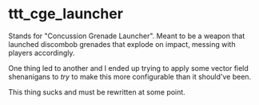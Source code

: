 # ttt_cge_launcher
Stands for "Concussion Grenade Launcher". Meant to be a weapon that launched discombob grenades that explode on impact, messing with players accordingly.

One thing led to another and I ended up trying to apply some vector field shenanigans to *try* to make this more configurable than it should've been.

This thing sucks and must be rewritten at some point.